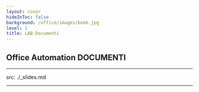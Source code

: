```yaml
---
layout: cover
hideInToc: false
background: /office/images/book.jpg
level: 1
title: LAB Documenti
---
```


## Office Automation DOCUMENTI

<Toc columns="2" maxDepth="2" minDepth="2" mode="next" />

---
src: ./_slides.md

---